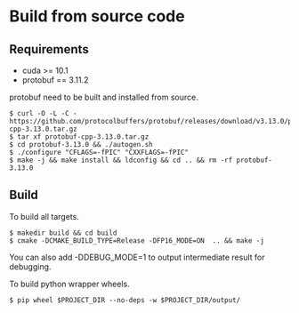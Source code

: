 # Build from source code

<!-- Byseqlib is built using Docker and trtis containers from
[NVIDIA GPU Cloud (NGC)](https://ngc.nvidia.com/). Before building you must install Docker and
nvidia-docker and login to the NGC registry.

### Build docker image for compilation.
Fistly, you need to build the docker image which is the trtis build environment.
```shell
cur_dir=$(pwd)
git clone https://github.com/NVIDIA/tensorrt-inference-server.git
cd tensorrt-inference-server && git checkout r19.05
docker build -t tensorrtserver_build --target trtserver_build .
```

### Start container
Now you should start container and mount Byseqlib to it.
```shell
cd ${cur_dir}
git clone https://github.com/bytedance/byseqlib.git
cp -r ./byseqlib ./tensorrt-inference-server/src/custom/byseqlib 
docker run --gpus all -it --rm -v ${cur_dir}/tensorrt-inference-server/src:/workspace/src tensorrtserver_build
```

### Build
Finally, build Byseqlib inside container
```shell
# inside container
cd /workspace
# For compatibility with fp16
sed -i '/COMPUTE_CAPABILITIES/s/5.2,6.0,6.1,7.0,7.5/6.0,6.1,7.0,7.5/g' ./.bazelrc
bazel build -c opt src/custom/byseqlib/...
``` -->
## Requirements
- cuda >= 10.1
- protobuf == 3.11.2

protobuf need to be built and installed from source.
```shell
$ curl -O -L -C - https://github.com/protocolbuffers/protobuf/releases/download/v3.13.0/protobuf-cpp-3.13.0.tar.gz
$ tar xf protobuf-cpp-3.13.0.tar.gz
$ cd protobuf-3.13.0 && ./autogen.sh
$ ./configure "CFLAGS=-fPIC" "CXXFLAGS=-fPIC"
$ make -j && make install && ldconfig && cd .. && rm -rf protobuf-3.13.0
```

## Build

To build all targets.

```shell
$ makedir build && cd build
$ cmake -DCMAKE_BUILD_TYPE=Release -DFP16_MODE=ON  .. && make -j
```
You can also add -DDEBUG_MODE=1 to output intermediate result for debugging.

To build python wrapper wheels.
```shell
$ pip wheel $PROJECT_DIR --no-deps -w $PROJECT_DIR/output/
```
